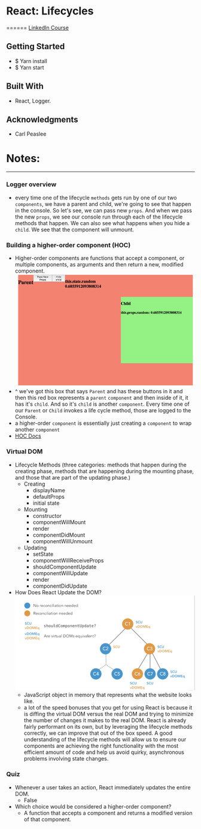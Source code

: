 # React: Lifecycles
======
[LinkedIn Course](https://www.linkedin.com/learning/react-lifecycles/welcome)

## Getting Started
- $ Yarn install
- $ Yarn start

## Built With
- React, Logger.

## Acknowledgments
- Carl Peaslee

# Notes:
------
### Logger overview
- every time one of the lifecycle `methods` gets run by one of our two `components`,
we have a parent and child, we're going to see that happen in the console.
So let's see, we can pass new `props`. And when we pass the new `props`, we see our
console run through each of the lifecycle methods that happen. We can also see
what happens when you hide a `child`. We see that the component will unmount.

### Building a higher-order component (HOC)
- Higher-order components are functions that accept a component, or multiple
components, as arguments and then return a new, modified component.
![alt text](images/loggerExample.png "loggerExample")
- ^ we've got this box that says `Parent` and has these buttons in it and then
this red box represents a `parent` `component` and then inside of it, it has
it's `child`. And so it's `child` is another `component`. Every time one of our
`Parent` or `Child` invokes a life cycle method, those are logged to the Console.
- a higher-order `component` is essentially just creating a `component` to wrap another `component`
- [HOC Docs](https://facebook.github.io/react/docs/higher-order-components.html)

### Virtual DOM
- Lifecycle Methods (three categories: methods that happen during the creating
  phase, methods that are happening during the mounting phase, and those that are
  part of the updating phase.)
  - Creating
    - displayName
    - defaultProps
    - initial state
  - Mounting
    - constructor
    - componentWillMount
    - render
    - componentDidMount
    - componentWillUnmount
  - Updating
    - setState
    - componentWillReceiveProps
    - shouldComponentUpdate
    - componentWillUpdate
    - render
    - componentDidUpdate
- How Does React Update the DOM?
![alt text](images/virtualDom.png "virtualDom")
  - JavaScript object in memory that represents what the website looks like.
  - a lot of the speed bonuses that you get for using React is because it is diffing the virtual DOM versus the real DOM and trying to minimize the number of changes it makes to the real DOM. React is already fairly performant on its own, but by leveraging the lifecycle methods correctly, we can improve that out of the box speed. A good understanding of the lifecycle methods will allow us to ensure our components are achieving the right functionality with the most efficient amount of code and help us avoid quirky, asynchronous problems involving state changes.

### Quiz
- Whenever a user takes an action, React immediately updates the entire DOM.
  - False
- Which choice would be considered a higher-order component?
  - A function that accepts a component and returns a modified version of that component.
